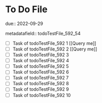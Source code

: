 # To Do File

due:: 2022-09-29

metadatafield:: todoTestFile_592_54

- [ ] Task of todoTestFile_592 1 [[Query me]]
- [ ] Task of todoTestFile_592 2 [[Query me]]
- [ ] Task of todoTestFile_592 3
- [ ] Task of todoTestFile_592 4
- [ ] Task of todoTestFile_592 5
- [ ] Task of todoTestFile_592 6
- [ ] Task of todoTestFile_592 7
- [ ] Task of todoTestFile_592 8
- [ ] Task of todoTestFile_592 9
- [ ] Task of todoTestFile_592 10